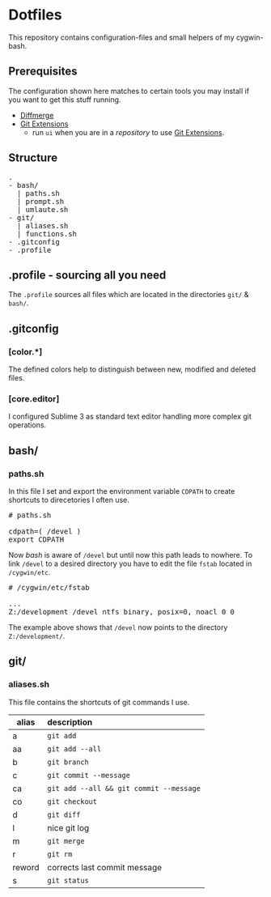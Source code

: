 # Dotfiles

This repository contains configuration-files and small helpers of my cygwin-bash.

## Prerequisites

The configuration shown here matches to certain tools you may install if you want to get this stuff running.

- [Diffmerge](https://sourcegear.com/diffmerge/)
- [Git Extensions](https://code.google.com/p/gitextensions/)
  - run `ui` when you are in a *repository* to use [Git Extensions](https://code.google.com/p/gitextensions/).

## Structure

<pre>
.
- bash/
  | paths.sh
  | prompt.sh 
  | umlaute.sh
- git/
  | aliases.sh
  | functions.sh
- .gitconfig
- .profile
</pre>

## .profile - sourcing all you need 

The `.profile` sources all files which are located in the directories `git/` & `bash/`.

## .gitconfig

### [color.*]

The defined colors help to distinguish between new, modified and deleted files.

### [core.editor]

I configured Sublime 3 as standard text editor handling more complex git operations.

## bash/

### paths.sh

In this file I set and export the environment variable `CDPATH` to create shortcuts to direcetories I often use.
<pre>
# paths.sh

cdpath=( /devel )
export CDPATH
</pre>
Now *bash* is aware of `/devel` but until now this path leads to nowhere.
To link `/devel` to a desired directory you have to edit the file `fstab` located in `/cygwin/etc`.
<pre>
# /cygwin/etc/fstab

...
Z:/development /devel ntfs binary, posix=0, noacl 0 0
</pre>
The example above shows that `/devel` now points to the directory `Z:/development/`.
## git/

### aliases.sh

This file contains the shortcuts of git commands I use.

| alias         | description                             |
| ------------- |:----------------------------------------|
| a             | `git add`                               |
| aa            | `git add --all`                         |
| b             | `git branch`                            |
| c             | `git commit --message`                  |
| ca            | `git add --all && git commit --message` |
| co            | `git checkout`                          |
| d             | `git diff`                              |
| l             | nice git log                            |
| m             | `git merge`                             |
| r             | `git rm`                                |
| reword        | corrects last commit message            |
| s             | `git status`                            |
